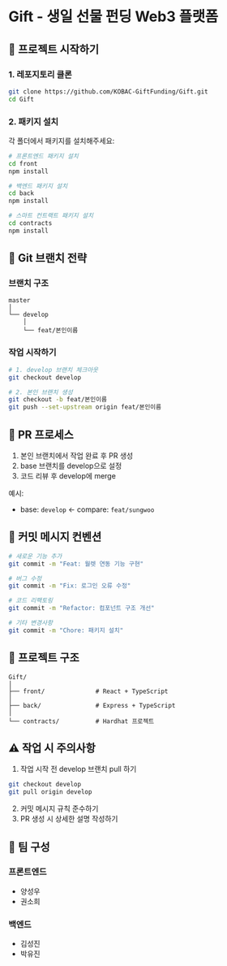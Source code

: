 # Gift - 생일 선물 펀딩 Web3 플랫폼

## 🚀 프로젝트 시작하기

### 1. 레포지토리 클론
```bash
git clone https://github.com/KOBAC-GiftFunding/Gift.git
cd Gift
```

### 2. 패키지 설치
각 폴더에서 패키지를 설치해주세요:
```bash
# 프론트엔드 패키지 설치
cd front
npm install

# 백엔드 패키지 설치
cd back
npm install

# 스마트 컨트랙트 패키지 설치
cd contracts
npm install
```

## 🌲 Git 브랜치 전략

### 브랜치 구조
```
master
│
└── develop
    │
    └── feat/본인이름
```

### 작업 시작하기
```bash
# 1. develop 브랜치 체크아웃
git checkout develop

# 2. 본인 브랜치 생성
git checkout -b feat/본인이름
git push --set-upstream origin feat/본인이름
```

## 💫 PR 프로세스

1. 본인 브랜치에서 작업 완료 후 PR 생성
2. base 브랜치를 develop으로 설정
3. 코드 리뷰 후 develop에 merge

예시:
- base: `develop` ← compare: `feat/sungwoo`

## 📝 커밋 메시지 컨벤션

```bash
# 새로운 기능 추가
git commit -m "Feat: 월렛 연동 기능 구현"

# 버그 수정
git commit -m "Fix: 로그인 오류 수정"

# 코드 리팩토링
git commit -m "Refactor: 컴포넌트 구조 개선"

# 기타 변경사항
git commit -m "Chore: 패키지 설치"
```

## 📁 프로젝트 구조

```
Gift/
│
├── front/              # React + TypeScript
│
├── back/               # Express + TypeScript
│
└── contracts/          # Hardhat 프로젝트
```

## ⚠️ 작업 시 주의사항

1. 작업 시작 전 develop 브랜치 pull 하기
```bash
git checkout develop
git pull origin develop
```

2. 커밋 메시지 규칙 준수하기
3. PR 생성 시 상세한 설명 작성하기

## 👥 팀 구성

### 프론트엔드
- 양성우
- 권소희

### 백엔드
- 김성진
- 박유진
